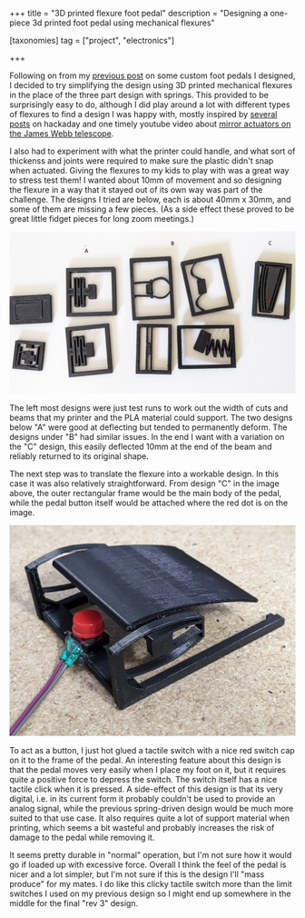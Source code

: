 +++
title = "3D printed flexure foot pedal"
description = "Designing a one-piece 3d printed foot pedal using mechanical flexures"

[taxonomies]
tag = ["project", "electronics"]

+++

Following on from my [previous post](/post/custom-gaming-foot-pedals)
on some custom foot pedals I designed, I decided to try simplifying the design
using 3D printed mechanical flexures in the place of the three part design with
springs. This provided to be surprisingly easy to do, although I did play around
a lot with different types of flexures to find a design I was happy with, mostly
inspired by [several](https://hackaday.com/2021/06/22/print-your-own-flexures/)
[posts](https://hackaday.com/2021/12/14/fabulous-flexure-mechanism-makes-for-resetting-cat-calendar/)
on hackaday and one timely youtube video about [mirror actuators on the James
Webb telescope](https://www.youtube.com/watch?v=5MxH1sfJLBQ).

I also had to experiment with what the printer could handle, and what sort of
thickenss and joints were required to make sure the plastic didn't snap when
actuated. Giving the flexures to my kids to play with was a great way to stress
test them! I wanted about 10mm of movement and so designing the flexure in a way
that it stayed out of its own way was part of the challenge. The designs I tried
are below, each is about 40mm x 30mm, and some of them are missing a few pieces.
(As a side effect these proved to be great little fidget pieces for long zoom
meetings.)

![Different flexure designs I trialled before settling on a modified version of the right most design.](flexures.png)

The left most designs were just test runs to work out the width of cuts and
beams that my printer and the PLA material could support. The two designs below
"A" were good at deflecting but tended to permanently deform. The designs under
"B" had similar issues. In the end I want with a variation on the "C" design,
this easily deflected 10mm at the end of the beam and reliably returned to its
original shape.

The next step was to translate the flexure into a workable design. In this case
it was also relatively straightforward. From design "C" in the image above, the
outer rectangular frame would be the main body of the pedal, while the pedal
button itself would be attached where the red dot is on the image.

![The final printed pedal, with a tactile button hot glued in place.](back_view.jpg)

To act as a button, I just hot glued a tactile switch with a nice red switch cap
on it to the frame of the pedal. An interesting feature about this design is
that the pedal moves very easily when I place my foot on it, but it requires
quite a positive force to depress the switch. The switch itself has a nice
tactile click when it is pressed. A side-effect of this design is that its very
digital, i.e. in its current form it probably couldn't be used to provide an
analog signal, while the previous spring-driven design would be much more suited
to that use case. It also requires quite a lot of support material when
printing, which seems a bit wasteful and probably increases the risk of damage
to the pedal while removing it.

It seems pretty durable in "normal" operation, but I'm not sure how it would go
if loaded up with excessive force. Overall I think the feel of the pedal is
nicer and a lot simpler, but I'm not sure if this is the design I'll "mass
produce" for my mates. I do like this clicky tactile switch more than the limit
switches I used on my previous design so I might end up somewhere in the middle
for the final "rev 3" design.
